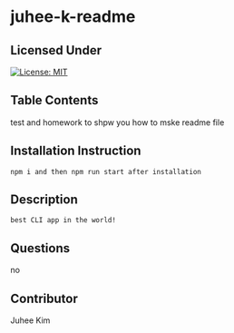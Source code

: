 
# juhee-k-readme

## Licensed Under
[![License: MIT](https://img.shields.io/badge/License-MIT-yellow.svg)](https://opensource.org/licenses/MIT)

## Table Contents
test and homework to shpw you how to mske readme file

## Installation Instruction
```
npm i and then npm run start after installation
```

## Description
```
best CLI app in the world!
```

## Questions
no

## Contributor
Juhee Kim

  